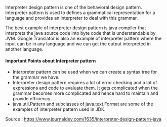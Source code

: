 Interpreter design pattern is one of the behavioral design pattern. Interpreter pattern is used to defines a grammatical representation for a language and provides an interpreter to deal with this grammar.

The best example of interpreter design pattern is java compiler that interprets the java source code into byte code that is understandable by JVM. Google Translator is also an example of interpreter pattern where the input can be in any language and we can get the output interpreted in another language.

#### Important Points about Interpreter pattern
- Interpreter pattern can be used when we can create a syntax tree for the grammar we have.
- Interpreter design pattern requires a lot of error checking and a lot of expressions and code to evaluate them. It gets complicated when the grammar becomes more complicated and hence hard to maintain and provide efficiency.
- java.util.Pattern and subclasses of java.text.Format are some of the examples of interpreter pattern used in JDK.

Source : https://www.journaldev.com/1635/interpreter-design-pattern-java
